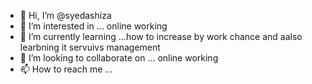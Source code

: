 - 👋 Hi, I’m @syedashiza
- 👀 I’m interested in ... online working
- 🌱 I’m currently learning ...how to increase by work chance and aalso learbning it servuivs management
- 💞️ I’m looking to collaborate on ... online working
- 📫 How to reach me ...

<!---
syedashiza/syedashiza is a ✨ special ✨ repository because its `README.md` (this file) appears on your GitHub profile.
You can click the Preview link to take a look at your changes.
--->
